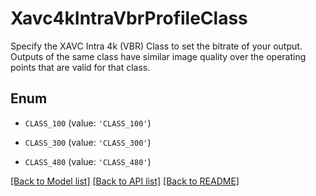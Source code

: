# Xavc4kIntraVbrProfileClass

Specify the XAVC Intra 4k (VBR) Class to set the bitrate of your output. Outputs of the same class have similar image quality over the operating points that are valid for that class.

## Enum

* `CLASS_100` (value: `'CLASS_100'`)

* `CLASS_300` (value: `'CLASS_300'`)

* `CLASS_480` (value: `'CLASS_480'`)

[[Back to Model list]](../README.md#documentation-for-models) [[Back to API list]](../README.md#documentation-for-api-endpoints) [[Back to README]](../README.md)


